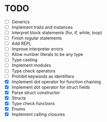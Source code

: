 # TODO

- [ ] Generics
- [ ] Implement traits and instances
- [ ] Interpret block statements (for, if, while, loop)
- [ ] Finish regular statements
- [ ] Add REPL
- [ ] Improve interpreter errors
- [ ] Allow number literals to be any type
- [ ] Type casting
- [ ] Implement modules
- [ ] Type check operators
- [ ] Prohibit keywords as identifiers
- [x] Implement dot operator for function chaining
- [x] Implement dot operator for struct fields
- [x] Parse struct constructor
- [x] Structs
- [x] Type check functions
- [x] Enums
- [x] Implement calling closures
